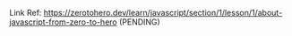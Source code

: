Link Ref: https://zerotohero.dev/learn/javascript/section/1/lesson/1/about-javascript-from-zero-to-hero (PENDING)
